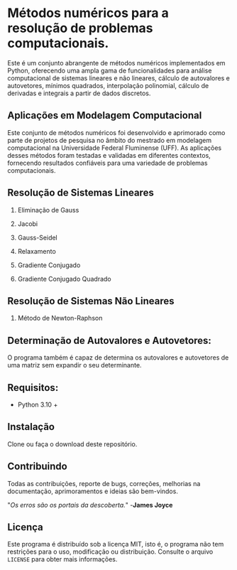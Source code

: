 # Métodos numéricos para a resolução de problemas computacionais.

Este é um conjunto abrangente de métodos numéricos implementados em Python, oferecendo uma ampla gama de funcionalidades para análise computacional de sistemas lineares e não lineares, cálculo de autovalores e autovetores, mínimos quadrados, interpolação polinomial, cálculo de derivadas e integrais a partir de dados discretos.


## Aplicações em Modelagem Computacional

Este conjunto de métodos numéricos foi desenvolvido e aprimorado como parte de projetos de pesquisa no âmbito do mestrado em modelagem computacional na Universidade Federal Fluminense (UFF). As aplicações desses métodos foram testadas e validadas em diferentes contextos, fornecendo resultados confiáveis para uma variedade de problemas computacionais.



## Resolução de Sistemas Lineares

1. Eliminação de Gauss

2. Jacobi

3. Gauss-Seidel

4. Relaxamento

5. Gradiente Conjugado

6. Gradiente Conjugado Quadrado

   

## Resolução de Sistemas Não Lineares

1. Método de Newton-Raphson



## Determinação de Autovalores e Autovetores:

O programa também é capaz de determina os autovalores e autovetores de uma matriz sem expandir o seu determinante.



## Requisitos:

* Python 3.10 + 

  

## Instalação

Clone ou faça o download deste repositório.



## Contribuindo

Todas as contribuições, reporte de bugs, correções, melhorias na documentação, aprimoramentos e ideias são bem-vindos.

"*Os erros são os portais da descoberta.*" 
                                             -**James Joyce**

## Licença

Este programa é distribuído sob a licença MIT, isto é, o programa não tem restrições para o uso, modificação ou distribuição. Consulte o arquivo `LICENSE` para obter mais informações.
